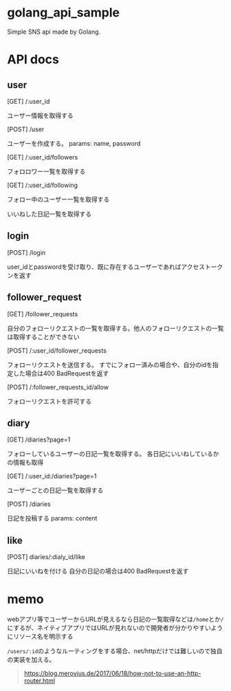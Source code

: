 # golang_api_sample
Simple SNS api made by Golang.

# API docs

## user

[GET] /:user_id

ユーザー情報を取得する

[POST] /user

ユーザーを作成する。
params: name, password

[GET] /:user_id/followers

フォロロワー一覧を取得する

[GET] /:user_id/following

フォロー中のユーザー一覧を取得する

いいねした日記一覧を取得する

## login

[POST] /login

user_idとpasswordを受け取り、既に存在するユーザーであればアクセストークンを返す

## follower_request

[GET] /follower_requests

自分のフォローリクエストの一覧を取得する。他人のフォローリクエストの一覧は取得することができない

[POST] /:user_id/follower_requests

フォローリクエストを送信する。
すでにフォロー済みの場合や、自分のidを指定した場合は400 BadRequestを返す

[POST] /:follower_requests_id/allow

フォローリクエストを許可する


## diary

[GET] /diaries?page=1

フォローしているユーザーの日記一覧を取得する。
各日記にいいねしているかの情報も取得

[GET] /:user_id:/diaries?page=1

ユーザーごとの日記一覧を取得する


[POST] /diaries

日記を投稿する
params: content

## like

[POST] diaries/:dialy_id/like

日記にいいねを付ける
自分の日記の場合は400 BadRequestを返す


# memo
webアプリ等でユーザーからURLが見えるなら日記の一覧取得などは`/home`とか`/`にするが、ネイティブアプリではURLが見れないので開発者が分かりやすいようにリソース名を明示する

`/users/:id`のようなルーティングをする場合、net/httpだけでは難しいので独自の実装を加える。
> https://blog.merovius.de/2017/06/18/how-not-to-use-an-http-router.html
